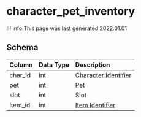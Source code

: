 # character_pet_inventory

!!! info
	This page was last generated 2022.01.01

## Schema

| Column | Data Type | Description |
| :--- | :--- | :--- |
| char_id | int | [Character Identifier](character_data.md) |
| pet | int | Pet |
| slot | int | Slot |
| item_id | int | [Item Identifier](../../schema/items/items.md) |

